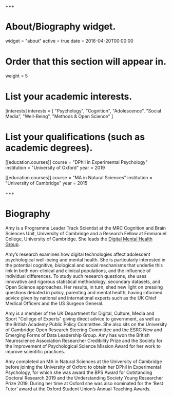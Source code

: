 +++
# About/Biography widget.
widget = "about"
active = true
date = 2016-04-20T00:00:00

# Order that this section will appear in.
weight = 5

# List your academic interests.
[interests]
  interests = [
    "Psychology",
    "Cognition",
    "Adolescence",
    "Social Media",
    "Well-Being",
    "Methods & Open Science"
  ]

# List your qualifications (such as academic degrees).
[[education.courses]]
  course = "DPhil in Experimental Psychology"
  institution = "University of Oxford"
  year = 2019

[[education.courses]]
  course = "MA in Natural Sciences"
  institution = "University of Cambridge"
  year = 2015
 
+++

# Biography

Amy is a Programme Leader Track Scientist at the MRC Cognition and Brain Sciences Unit, University of Cambridge and a Research Fellow at Emmanuel College, University of Cambridge. She leads the [Digital Mental Health Group](https://www.digitalmentalhealth.group).

Amy’s research examines how digital technologies affect adolescent psychological well-being and mental health. She is particularly interested in the potential cognitive, biological and social mechanisms that underlie this link in both non-clinical and clinical populations, and the influence of individual differences. To study such research questions, she uses innovative and rigorous statistical methodology, secondary datasets, and Open Science approaches. Her results, in turn, shed new light on pressing questions debated in policy, parenting and mental health, having informed advice given by national and international experts such as the UK Chief Medical Officers and the US Surgeon General. 

Amy is a member of the UK Department for Digital, Culture, Media and Sport "College of Experts" giving direct advice to government, as well as the British Academy Public Policy Committee. She also sits on the University of Cambridge Open Research Steering Committee and the ESRC New and Emerging Forms of Data Leadership Group. Amy has won the British Neuroscience Association Researcher Credibility Prize and the Society for the Improvement of Psychological Science Mission Award for her work to improve scientific practices.

Amy completed an MA in Natural Sciences at the University of Cambridge before joining the University of Oxford to obtain her DPhil in Experimental Psychology, for which she was award the BPS Award for Outstanding Doctoral Research 2019 and the Understanding Society Young Researcher Prize 2019. During her time at Oxford she was also nominated for the ‘Best Tutor’ award at the Oxford Student Union’s Annual Teaching Awards.
